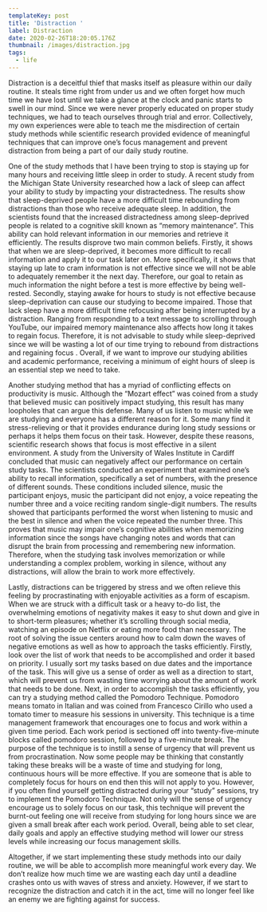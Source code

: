 ```yaml
---
templateKey: post
title: 'Distraction '
label: Distraction
date: 2020-02-26T18:20:05.176Z
thumbnail: /images/distraction.jpg
tags:
  - life
---
```

Distraction is a deceitful thief that masks itself as pleasure within our daily routine. It steals time right from under us and we often forget how much time we have lost until we take a glance at the clock and panic starts to swell in our mind. Since we were never properly educated on proper study techniques, we had to teach ourselves through trial and error. Collectively, my own experiences were able to teach me the misdirection of certain study methods while scientific research provided evidence of meaningful techniques that can improve one’s focus management and prevent distraction from being a part of our daily study routine. 

One of the study methods that I have been trying to stop is staying up for many hours and receiving little sleep in order to  study. A recent study from the Michigan State University researched how a lack of sleep can affect your ability to study by impacting your distractedness. The results show that sleep-deprived people have a more difficult time rebounding from distractions than those who receive adequate sleep.  In addition, the scientists found that the increased distractedness among sleep-deprived people is related to a cognitive skill known as “memory maintenance”. This ability can hold relevant information in our memories and retrieve it efficiently. The results disprove two main common beliefs. Firstly, it shows that when we are sleep-deprived, it becomes more difficult to recall information and apply it to our task later on. More specifically, it shows that staying up late to cram information is not effective since we will not be able to adequately remember it the next day. Therefore, our goal to retain as much information the night before a test is more effective by being well-rested. Secondly, staying awake for hours to study is not effective because sleep-deprivation can cause our studying to become impaired. Those that lack sleep have a more difficult time refocusing after being interrupted by a distraction. Ranging from responding to a text message to scrolling through YouTube, our impaired memory maintenance also affects how long it takes to regain focus. Therefore, it is not advisable to study while sleep-deprived since we will be wasting a lot of our time trying to rebound from distractions and regaining focus . Overall, if we want to improve our studying abilities and academic performance, receiving a minimum of eight hours of sleep is an essential step we need to take.  

Another studying method that has a myriad of conflicting effects on productivity is music. Although the “Mozart effect” was coined from a study that believed music can positively impact studying, this result has many loopholes that can argue this defense. Many of us listen to music while we are studying and everyone has a different reason for it. Some many find it stress-relieving or that it provides endurance during long study sessions or perhaps it helps them focus on their task. However, despite these reasons, scientific research shows that focus is most effective in a silent environment. A study from the University of Wales Institute in Cardiff concluded that music can negatively affect our performance on certain study tasks. The scientists conducted an experiment that examined one’s ability to recall information, specifically a set of numbers, with the presence of different sounds. These conditions included silence, music the participant enjoys, music the participant did not enjoy, a voice repeating the number three and a voice reciting random single-digit numbers. The results showed that participants performed the worst when listening to music and the best in silence and when the voice repeated the number three. This proves that music may impair one’s cognitive abilities when memorizing information since the songs have changing notes and words that can disrupt the brain from processing and remembering new information. Therefore, when the studying task involves memorization or while understanding a complex problem, working in silence, without any distractions, will allow the brain to work more effectively.  

Lastly, distractions can be triggered by stress and we often relieve this feeling by procrastinating with enjoyable activities as a form of escapism. When we are struck with a difficult task or a heavy to-do list, the overwhelming emotions of negativity makes it easy to shut down and give in to short-term pleasures; whether it’s scrolling through social media, watching an episode on Netflix or eating more food than necessary. The root of solving the issue centers around how to calm down the waves of negative emotions as well as how to approach the tasks efficiently. Firstly, look over the list of work that needs to be accomplished and order it based on priority. I usually sort my tasks based on due dates and the importance of the task. This will give us a sense of order as well as a direction to start, which will prevent us from wasting time worrying about the amount of work that needs to be done. Next, in order to accomplish the tasks efficiently, you can try a studying method called the Pomodoro Technique. Pomodoro means tomato in Italian and was coined from Francesco Cirillo who used a tomato timer to measure his sessions in university. This technique is a time management framework that encourages one to focus and work within a given time period. Each work period is sectioned off into twenty-five-minute blocks called pomodoro session, followed by a five-minute break. The purpose of the technique is to instill a sense of urgency that will prevent us from procrastination. Now some people may be thinking that constantly taking these breaks will be a waste of time and studying for long, continuous hours will be more effective. If you are someone that is able to completely focus for hours on end then this will not apply to you. However, if you often find yourself getting distracted during your “study” sessions, try to implement the Pomodoro Technique. Not only will the sense of urgency encourage us to solely focus on our task, this technique will prevent the burnt-out feeling one will receive from studying for long hours since we are given a small break after each work period. Overall, being able to set clear, daily goals and apply an effective studying method will lower our stress levels while increasing our focus management skills.  

Altogether, if we start implementing these study methods into our daily routine, we will be able to accomplish more meaningful work every day. We don’t realize how much time we are wasting each day until a deadline crashes onto us with waves of stress and anxiety. However, if we start to recognize the distraction and catch it in the act, time will no longer feel like an enemy we are fighting against for success.
